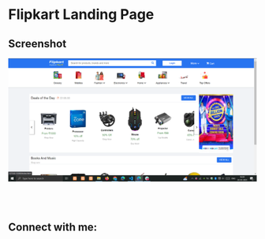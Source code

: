 # Flipkart Landing Page

<h2>Screenshot</h2>
<a href=""> </a>
<img src="./img/Screenshot.png" />
<br>


<br><br>

## Connect with me:

<a href="https://www.linkedin.com/in/rakibul-islam-969106259/" width="30px" src="https://cdn.jsdelivr.net/npm/simple-icons@v3/icons/linkedin.svg"></a>

